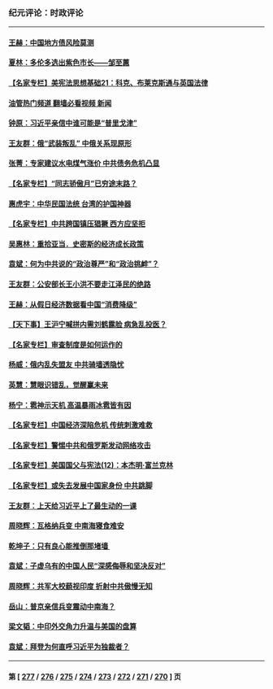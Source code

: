 ### 纪元评论：时政评论
---
#### [王赫：中国地方债风险莫测](../../pages/nsc1025/n14024071.md?06290330) 
#### [夏林：多伦多选出紫色市长——邹至蕙](../../pages/nsc1025/n14024367.md?06290330) 
#### [【名家专栏】美宪法思想基础21：科克、布莱克斯通与英国法律](../../pages/nsc1025/n14021545.md?06290330) 
#### [油管热门频道 翻墙必看视频 新闻](ok?06290330)
#### [钟原：习近平亲信中谁可能是“普里戈津”](../../pages/nsc1025/n14023814.md?06290330) 
#### [王友群：俄“武装叛乱” 中俄关系现原形](../../pages/nsc1025/n14023807.md?06290330) 
#### [张菁：专家建议水电煤气涨价 中共债务危机凸显](../../pages/nsc1025/n14023694.md?06290330) 
#### [【名家专栏】“同志骄傲月”已穷途末路？](../../pages/nsc1025/n14023546.md?06290330) 
#### [惠虎宇：中华民国法统 台湾的护国神器](../../pages/nsc1025/n14023706.md?06290330) 
#### [【名家专栏】中共跨国镇压猖獗 西方应坚拒](../../pages/nsc1025/n14023547.md?06290330) 
#### [吴惠林：重拾亚当．史密斯的经济成长政策](../../pages/nsc1025/n14023401.md?06290330) 
#### [袁斌：何为中共说的“政治尊严”和“政治挑衅”？](../../pages/nsc1025/n14023385.md?06290330) 
#### [王友群：公安部长王小洪不要走江泽民的绝路](../../pages/nsc1025/n14023124.md?06290330) 
#### [王赫：从假日经济数据看中国“消费降级”](../../pages/nsc1025/n14023104.md?06290330) 
#### [【天下事】王沪宁喊拼内需刘鹤露脸 病急乱投医？](../../pages/nsc1025/n14023076.md?06290330) 
#### [【名家专栏】审查制度是如何运作的](../../pages/nsc1025/n14022903.md?06290330) 
#### [杨威：俄内乱失盟友 中共骑墙透隐忧](../../pages/nsc1025/n14023080.md?06290330) 
#### [英慧：慧眼识错乱，觉醒赢未来](../../pages/nsc1025/n14023068.md?06290330) 
#### [杨宁：雹神示天机 高温暴雨冰雹皆有因](../../pages/nsc1025/n14023060.md?06290330) 
#### [【名家专栏】中国经济深陷危机 传统刺激难救](../../pages/nsc1025/n14022077.md?06290330) 
#### [【名家专栏】警惕中共和俄罗斯发动网络攻击](../../pages/nsc1025/n14022358.md?06290330) 
#### [【名家专栏】美国国父与宪法(12)：本杰明‧富兰克林](../../pages/nsc1025/n14022083.md?06290330) 
#### [【名家专栏】或失去发展中国家身份 中共跳脚](../../pages/nsc1025/n14020957.md?06290330) 
#### [王友群：上天给习近平上了最生动的一课](../../pages/nsc1025/n14022457.md?06290330) 
#### [周晓辉：瓦格纳兵变 中南海寝食难安](../../pages/nsc1025/n14022416.md?06290330) 
#### [乾坤子：只有良心能推倒那堵墙 ](../../pages/nsc1025/n14022300.md?06290330) 
#### [袁斌：子虚乌有的中国人民“深感侮辱和坚决反对”](../../pages/nsc1025/n14022201.md?06290330) 
#### [周晓辉：共军大校藐视印度 折射中共傲慢无知](../../pages/nsc1025/n14022194.md?06290330) 
#### [岳山：普京亲信兵变震动中南海？](../../pages/nsc1025/n14022079.md?06290330) 
#### [梁文韬：中印外交角力升温与美国的盘算](../../pages/nsc1025/n14021984.md?06290330) 
#### [袁斌：拜登为何直呼习近平为独裁者？](../../pages/nsc1025/n14021947.md?06290330) 

---
#### 第 [ [277](./277.md?06290330) / [276](./276.md?06290330) / [275](./275.md?06290330) / [274](./274.md?06290330) / [273](./273.md?06290330) / [272](./272.md?06290330) / [271](./271.md?06290330) / [270](./270.md?06290330) ] 页

